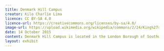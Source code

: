 ```yaml
---
title: Denmark Hill Campus
creator: Kilo Charlie Lima
licence: CC BY-SA 4.0
licence-url: https://creativecommons.org/licenses/by-sa/4.0/
image-url: https://upload.wikimedia.org/wikipedia/commons/2/24/King%27s_College_Hospital1.jpg
date: 14 October 2015
content: Denmark Hill Campus is located in the London Borough of Southwark, in Camberwell. King's College Hospital, Maudsley Hospital and the Dental Institute are located on the campus. This campus is King's College London's only campus that is not on either side of the Thames and is relatively far south of the city centre. The relative distance from the city centre, on the other hand, provides students living here with more cost-effective accommodation options, allowing them to enjoy the surrounding bars, restaurants, gyms, and other recreational facilities at a lower cost than in the city centre. 
layout: exhibit
---
```

